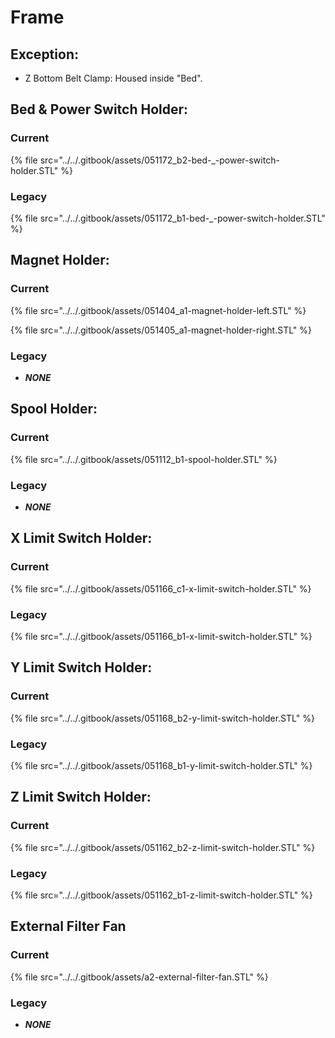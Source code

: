 # Frame

## Exception:

* Z Bottom Belt Clamp: Housed inside "Bed".

## Bed & Power Switch Holder:

### Current

{% file src="../../.gitbook/assets/051172\_b2-bed-\_-power-switch-holder.STL" %}

### Legacy

{% file src="../../.gitbook/assets/051172\_b1-bed-\_-power-switch-holder.STL" %}

## Magnet Holder:

### Current

{% file src="../../.gitbook/assets/051404\_a1-magnet-holder-left.STL" %}

{% file src="../../.gitbook/assets/051405\_a1-magnet-holder-right.STL" %}

### Legacy

* _**NONE**_

## Spool Holder:

### Current

{% file src="../../.gitbook/assets/051112\_b1-spool-holder.STL" %}

### Legacy

* _**NONE**_

## X Limit Switch Holder:

### Current

{% file src="../../.gitbook/assets/051166\_c1-x-limit-switch-holder.STL" %}

### Legacy

{% file src="../../.gitbook/assets/051166\_b1-x-limit-switch-holder.STL" %}

## Y Limit Switch Holder:

### Current

{% file src="../../.gitbook/assets/051168\_b2-y-limit-switch-holder.STL" %}

### Legacy

{% file src="../../.gitbook/assets/051168\_b1-y-limit-switch-holder.STL" %}

## Z Limit Switch Holder:

### Current

{% file src="../../.gitbook/assets/051162\_b2-z-limit-switch-holder.STL" %}

### Legacy

{% file src="../../.gitbook/assets/051162\_b1-z-limit-switch-holder.STL" %}

## External Filter Fan

### Current

{% file src="../../.gitbook/assets/a2-external-filter-fan.STL" %}

### Legacy

* _**NONE**_

